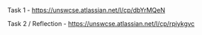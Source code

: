 Task 1 - https://unswcse.atlassian.net/l/cp/dbYrMQeN

Task 2 / Reflection - https://unswcse.atlassian.net/l/cp/rpiykgvc